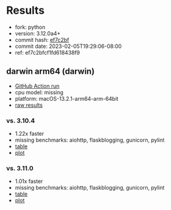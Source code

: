 # Results

- fork: python
- version: 3.12.0a4+
- commit hash: [ef7c2bf](https://github.com/python/cpython/commit/ef7c2bf)
- commit date: 2023-02-05T19:29:06-08:00
- ref: ef7c2bfcf1fd618438f9

## darwin arm64 (darwin)

- [GitHub Action run](https://github.com/faster-cpython/benchmarking/actions/runs/4494505592)
- cpu model: missing
- platform: macOS-13.2.1-arm64-arm-64bit
- [raw results](bm-20230205-darwin-arm64-python-ef7c2bfcf1fd618438f9-3.12.0a4%2B-ef7c2bf.json)

### vs. 3.10.4

- 1.22x faster
- missing benchmarks: aiohttp, flaskblogging, gunicorn, pylint
- [table](bm-20230205-darwin-arm64-python-ef7c2bfcf1fd618438f9-3.12.0a4%2B-ef7c2bf-vs-3.10.4.md)
- [plot](bm-20230205-darwin-arm64-python-ef7c2bfcf1fd618438f9-3.12.0a4%2B-ef7c2bf-vs-3.10.4.png)

### vs. 3.11.0

- 1.01x faster
- missing benchmarks: aiohttp, flaskblogging, gunicorn, pylint
- [table](bm-20230205-darwin-arm64-python-ef7c2bfcf1fd618438f9-3.12.0a4%2B-ef7c2bf-vs-3.11.0.md)
- [plot](bm-20230205-darwin-arm64-python-ef7c2bfcf1fd618438f9-3.12.0a4%2B-ef7c2bf-vs-3.11.0.png)

